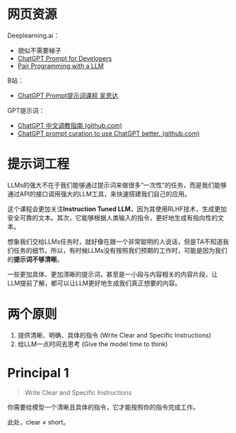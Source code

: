 # 网页资源

Deeplearning.ai：
- 貌似不需要梯子
- [ChatGPT Prompt for Developers](https://learn.deeplearning.ai/chatgpt-prompt-eng/lesson/1/introduction)
- [Pair Programming with a LLM](https://learn.deeplearning.ai/pair-programming-llm/lesson/1/introduction)

B站：
- [ChatGPT Prompt提示词课程 吴恩达](https://www.bilibili.com/video/BV1Tw411S7ni/?spm_id_from=333.788.recommend_more_video.1&vd_source=5c0fccc3e62acb7264f3cd05395b00c0)

GPT提示词：
- [ChatGPT 中文调教指南 (github.com)](https://github.com/PlexPt/awesome-chatgpt-prompts-zh)
- [ChatGPT prompt curation to use ChatGPT better. (github.com)](https://github.com/f/awesome-chatgpt-prompts)

# 提示词工程

LLMs的强大不在于我们能够通过提示词来做很多“一次性”的任务，而是我们能够通过API的接口调用强大的LLM工具，来快速搭建我们自己的应用。

这个课程会更加关注**Instruction Tuned LLM**，因为其使用RLHF技术，生成更加安全可靠的文本。其次，它能够根据人类输入的指令，更好地生成有指向性的文本。

想象我们交给LLMs任务时，就好像在跟一个非常聪明的人说话，但是TA不知道我们任务的细节。所以，有时候LLMs没有按照我们预期的工作时，可能是因为我们的**提示词不够清晰**。

一些更加具体、更加清晰的提示词，甚至是一小段与内容相关的内容片段，让LLM提前了解，都可以让LLM更好地生成我们真正想要的内容。

# 两个原则

1. 提供清晰、明确、具体的指令 (Write Clear and Specific Instructions)
2. 给LLM一点时间去思考 (Give the model time to think)

# Principal 1

> Write Clear and Specific Instructions

你需要给模型一个清晰且具体的指令，它才能按照你的指令完成工作。

此处，clear $\ne$ short。